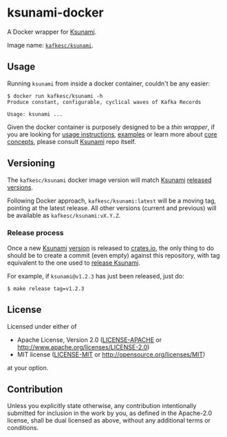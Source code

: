 # ksunami-docker

A Docker wrapper for [Ksunami].

Image name: [`kafkesc/ksunami`](https://hub.docker.com/r/kafkesc/ksunami).

## Usage

Running `ksunami` from inside a docker container, couldn't be any easier:

```shell
$ docker run kafkesc/ksunami -h
Produce constant, configurable, cyclical waves of Kafka Records

Usage: ksunami ...
```

Given the docker container is purposely designed to be a _thin wrapper_,
if you are looking for [usage instructions](https://github.com/kafkesc/ksunami#usage),
[examples](https://github.com/kafkesc/ksunami#examples) or learn
more about [core concepts](https://github.com/kafkesc/ksunami#core-concepts),
please consult [Ksunami] repo itself.

## Versioning

The `kafkesc/ksunami` docker image version will match [Ksunami]
[released versions](https://crates.io/crates/ksunami/versions).

Following Docker approach, `kafkesc/ksunami:latest` will be a moving tag, pointing at the latest release.
All other versions (current and previous) will be available as `kafkesc/ksunami:vX.Y.Z`.

### Release process

Once a new [Ksunami] [version](https://crates.io/crates/ksunami/versions) is released to [crates.io],
the only thing to do should be to create a commit (even empty) against this repository,
with tag equivalent to the one used to [release Ksunami](https://github.com/kafkesc/ksunami/releases).

For example, if `ksunami@v1.2.3` has just been released, just do:

```shell
$ make release tag=v1.2.3
```

## License

Licensed under either of

* Apache License, Version 2.0
  ([LICENSE-APACHE](LICENSE-APACHE) or http://www.apache.org/licenses/LICENSE-2.0)
* MIT license
  ([LICENSE-MIT](LICENSE-MIT) or http://opensource.org/licenses/MIT)

at your option.

## Contribution

Unless you explicitly state otherwise, any contribution intentionally submitted
for inclusion in the work by you, as defined in the Apache-2.0 license, shall be
dual licensed as above, without any additional terms or conditions.

[Ksunami]: https://github.com/kafkesc/ksunami
[Docker]: https://www.docker.com/
[crates.io]: https://crates.io/crates/ksunami